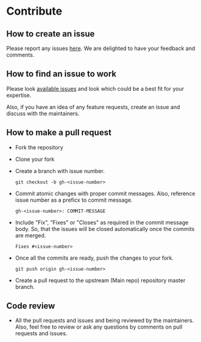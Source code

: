 # Contribute

## How to create an issue
Please report any issues [here](https://github.com/ECLK/results-tabulation/issues). We are delighted to have your feedback and comments.

## How to find an issue to work
Please look [available issues](https://github.com/ECLK/results-tabulation/issues) and look which could be a best fit for your expertise.
 
Also, if you have an idea of any feature requests, create an issue and discuss with the maintainers. 

## How to make a pull request

* Fork the repository
* Clone your fork
* Create a branch with issue number.
   
    `git checkout -b gh-<issue-number>`
* Commit atomic changes with proper commit messages. Also, reference issue number as a preficx to commit message.
    
    `gh-<issue-number>: COMMIT-MESSAGE`
* Include "Fix", "Fixes" or "Closes" as required in the commit message body. So, that the issues will be closed automatically once the commits are merged.
    
    `Fixes #<issue-number>` 
* Once all the commits are ready, push the changes to your fork.
    
    `git push origin gh-<issue-number>`
* Create a pull request to the upstream (Main repo) repository master branch.

## Code review

* All the pull requests and issues and being reviewed by the maintainers. Also, feel free to review or ask any questions by comments on pull requests and issues.
